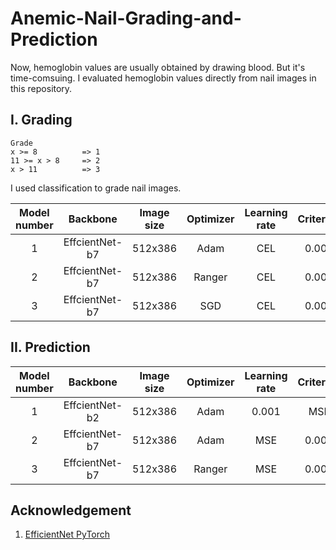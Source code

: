 # Anemic-Nail-Grading-and-Prediction
Now, hemoglobin values are usually obtained by drawing blood. But it's time-comsuing. I evaluated hemoglobin values directly from nail images in this repository.



## I. Grading


```
Grade
x >= 8 	        => 1
11 >= x > 8    	=> 2
x > 11 	        => 3
```

I used classification to grade nail images.

| Model number | Backbone | Image size | Optimizer | Learning rate | Criterion | Vadlidation accuracy |
|:-:|:-:|:-:|:-:|:-:|:-:|:-:|
| 1 | EffcientNet-b7 | 512x386 | Adam | CEL | 0.001 | 0.89 |
| 2 | EffcientNet-b7 |512x386 | Ranger | CEL | 0.001 | 0.87 |
| 3 | EffcientNet-b7 |512x386 | SGD | CEL | 0.001 | 0.83 |


## II. Prediction


| Model number | Backbone | Image size | Optimizer | Learning rate | Criterion | Vadlidation accuracy |
|:-:|:-:|:-:|:-:|:-:|:-:|:-:|
| 1 | EffcientNet-b2 | 512x386 | Adam | 0.001 | MSE | 0.90 |
| 2 | EffcientNet-b7 |512x386 | Adam | MSE | 0.001 | 0.92 |
| 3 | EffcientNet-b7 |512x386 | Ranger | MSE | 0.001 | 0.91 |


## Acknowledgement
1. [EfficientNet PyTorch](https://github.com/lukemelas/EfficientNet-PyTorch)
